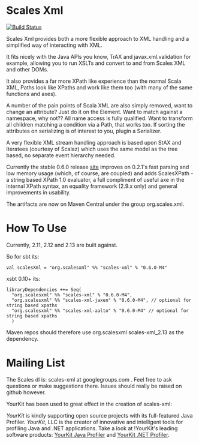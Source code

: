 # Scales Xml

[![Build Status](https://travis-ci.org/chris-twiner/scalesXml.png)](https://travis-ci.org/chris-twiner/scalesXml)

Scales Xml provides both a more flexible approach to XML handling and a simplified way of interacting with XML.  

It fits nicely with the Java APIs you know, TrAX and javax.xml.validation for example, allowing you to run XSLTs and convert to and from Scales XML and other DOMs.

It also provides a far more XPath like experience than the normal Scala XML, Paths look like XPaths and work like them too (with many of the same functions and axes).

A number of the pain points of Scala XML are also simply removed, want to change an attribute?  Just do it on the Element.  Want to match against a namespace, why not?? All name access is fully qualified.  Want to transform all children matching a condition via a Path, that works too.  If sorting the attributes on serializing is of interest to you, plugin a Serializer.

A very flexible XML stream handling approach is based upon StAX and Iteratees (courtesy of Scalaz) which uses the same model as the tree based, no separate event hierarchy needed.

Currently the stable 0.6.0 release [site](https://chris-twiner.github.io/scalesXml/) improves on 0.2.1's fast parsing and low memory usage (which, of course, are coupled) and adds ScalesXPath - a string based XPath 1.0 evaluator, a full compliment of useful axe in the internal XPath syntax, an equality framework (2.9.x only) and general improvements in usability.

The artifacts are now on Maven Central under the group org.scales.xml.

# How To Use

Currently, 2.11, 2.12 and 2.13 are built against.

So for sbt its:

    val scalesXml = "org.scalesxml" %% "scales-xml" % "0.6.0-M4"

xsbt 0.10+ its:

    libraryDependencies ++= Seq(
      "org.scalesxml" %% "scales-xml" % "0.6.0-M4",
      "org.scalesxml" %% "scales-xml-jaxen" % "0.6.0-M4", // optional for string based xpaths
      "org.scalesxml" %% "scales-xml-aalto" % "0.6.0-M4" // optional for string based xpaths
      )

Maven repos should therefore use org.scalesxml scales-xml_2.13 as the dependency.

# Mailing List

The Scales dl is: scales-xml at googlegroups.com .  Feel free to ask questions or make suggestions there.  Issues should really be raised on github however.

YourKit has been used to great effect in the creation of scales-xml:

*YourKit* is kindly supporting open source projects with its full-featured Java Profiler.
*YourKit*, LLC is the creator of innovative and intelligent tools for profiling
Java and .NET applications. Take a look at !YourKit's leading software products:
[YourKit Java Profiler](http://www.yourkit.com/java/profiler/index.jsp) and
[YourKit .NET Profiler](http://www.yourkit.com/.net/profiler/index.jsp).
